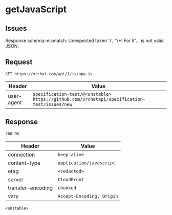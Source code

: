 # getJavaScript

## Issues
Response schema mismatch:
Unexpected token '/', "/*! For li"... is not valid JSON.
## Request
`GET https://vrchat.com/api/1/js/app.js`

| Header | Value |
| ------ | ----- |
| user-agent | `specification-test/@<unstable> https://github.com/vrchatapi/specification-test/issues/new` |


## Response
`200 OK`

| Header | Value |
| ------ | ----- |
| connection | `keep-alive` |
| content-type | `application/javascript` |
| etag | `<redacted>` |
| server | `CloudFront` |
| transfer-encoding | `chunked` |
| vary | `Accept-Encoding, Origin` |

```jsonc
<unstable>
```
